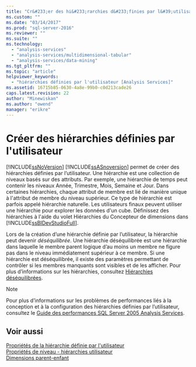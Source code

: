 ```yaml
---
title: "Cr&#233;er des hi&#233;rarchies d&#233;finies par l&#39;utilisateur | Microsoft Docs"
ms.custom: ""
ms.date: "03/14/2017"
ms.prod: "sql-server-2016"
ms.reviewer: ""
ms.suite: ""
ms.technology: 
  - "analysis-services"
  - "analysis-services/multidimensional-tabular"
  - "analysis-services/data-mining"
ms.tgt_pltfrm: ""
ms.topic: "article"
helpviewer_keywords: 
  - "hiérarchies définies par l'utilisateur [Analysis Services]"
ms.assetid: 16715b85-0630-4a8e-99b0-c0d213cade26
caps.latest.revision: 22
author: "Minewiskan"
ms.author: "owend"
manager: "erikre"
---
```

# Cr&#233;er des hi&#233;rarchies d&#233;finies par l&#39;utilisateur
  [!INCLUDE[ssNoVersion](../../includes/ssnoversion-md.md)] [!INCLUDE[ssASnoversion](../../includes/ssasnoversion-md.md)] permet de créer des hiérarchies définies par l’utilisateur. Une hiérarchie est une collection de niveaux basés sur des attributs. Par exemple, une hiérarchie de temps peut contenir les niveaux Année, Trimestre, Mois, Semaine et Jour. Dans certaines hiérarchies, chaque attribut de membre est lié de manière unique à l'attribut de membre du niveau supérieur. Ce type de hiérarchie est parfois appelé hiérarchie naturelle. Les utilisateurs finaux peuvent utiliser une hiérarchie pour explorer les données d'un cube. Définissez des hiérarchies à l'aide du volet Hiérarchies du Concepteur de dimensions dans [!INCLUDE[ssBIDevStudioFull](../../includes/ssbidevstudiofull-md.md)].  
  
 Lors de la création d’une hiérarchie définie par l’utilisateur, la hiérarchie peut devenir *déséquilibrée*. Une hiérarchie déséquilibrée est une hiérarchie dans laquelle le membre parent logique d’au moins un membre ne figure pas dans le niveau immédiatement supérieur à ce membre. Si une hiérarchie est déséquilibrée, il existe des paramètres permettant de contrôler si les membres manquants sont visibles et de les afficher. Pour plus d’informations sur les hiérarchies, consultez [Hiérarchies déséquilibrées](../../analysis-services/multidimensional-models/ragged-hierarchies.md).  
  
> [!NOTE]  
>  Pour plus d’informations sur les problèmes de performances liés à la conception et à la configuration des hiérarchies définies par l’utilisateur, consultez le [Guide des performances SQL Server 2005 Analysis Services](http://go.microsoft.com/fwlink/?LinkId=81621).  
  
## Voir aussi  
 [Propriétés de la hiérarchie définie par l'utilisateur](../Topic/User%20Hierarchy%20Properties.md)   
 [Propriétés de niveau - hiérarchies utilisateur](../Topic/Level%20Properties%20-%20user%20hierarchies.md)   
 [Dimensions parent-enfant](../../analysis-services/multidimensional-models/parent-child-dimensions.md)  
  
  